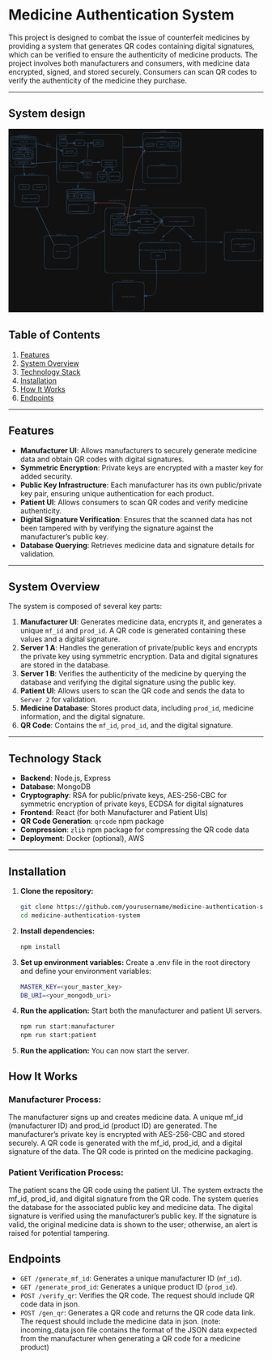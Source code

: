 # Medicine Authentication System

This project is designed to combat the issue of counterfeit medicines by providing a system that generates QR codes containing digital signatures, which can be verified to ensure the authenticity of medicine products. The project involves both manufacturers and consumers, with medicine data encrypted, signed, and stored securely. Consumers can scan QR codes to verify the authenticity of the medicine they purchase.

---
## System design
![System Design Diagram](./systemdesign.png "System Design Overview")

## Table of Contents

1. [Features](#features)
2. [System Overview](#system-overview)
3. [Technology Stack](#technology-stack)
4. [Installation](#installation)
5. [How It Works](#how-it-works)
6. [Endpoints](#endpoints)




---

## Features

- **Manufacturer UI**: Allows manufacturers to securely generate medicine data and obtain QR codes with digital signatures.
- **Symmetric Encryption**: Private keys are encrypted with a master key for added security.
- **Public Key Infrastructure**: Each manufacturer has its own public/private key pair, ensuring unique authentication for each product.
- **Patient UI**: Allows consumers to scan QR codes and verify medicine authenticity.
- **Digital Signature Verification**: Ensures that the scanned data has not been tampered with by verifying the signature against the manufacturer’s public key.
- **Database Querying**: Retrieves medicine data and signature details for validation.

---

## System Overview

The system is composed of several key parts:

1. **Manufacturer UI**: Generates medicine data, encrypts it, and generates a unique `mf_id` and `prod_id`. A QR code is generated containing these values and a digital signature.
2. **Server 1 A**: Handles the generation of private/public keys and encrypts the private key using symmetric encryption. Data and digital signatures are stored in the database.
3. **Server 1 B**: Verifies the authenticity of the medicine by querying the database and verifying the digital signature using the public key.
4. **Patient UI**: Allows users to scan the QR code and sends the data to `Server 2` for validation.
5. **Medicine Database**: Stores product data, including `prod_id`, medicine information, and the digital signature.
6. **QR Code**: Contains the `mf_id`, `prod_id`, and the digital signature.

---

## Technology Stack

- **Backend**: Node.js, Express
- **Database**: MongoDB
- **Cryptography**: RSA for public/private keys, AES-256-CBC for symmetric encryption of private keys, ECDSA for digital signatures
- **Frontend**: React (for both Manufacturer and Patient UIs)
- **QR Code Generation**: `qrcode` npm package
- **Compression**: `zlib` npm package for compressing the QR code data
- **Deployment**: Docker (optional), AWS

---

## Installation

1. **Clone the repository:**
   ```bash
   git clone https://github.com/yourusername/medicine-authentication-system.git
   cd medicine-authentication-system
2. **Install dependencies:**
   ```bash
   npm install
3. **Set up environment variables:**
    Create a .env file in the root directory and define your environment variables:   
   ```bash
   MASTER_KEY=<your_master_key>
   DB_URI=<your_mongodb_uri>
4. **Run the application:**
    Start both the manufacturer and patient UI servers.   
   ```bash
   npm run start:manufacturer
   npm run start:patient
5. **Run the application:**
    You can now start the server.

## How It Works
### Manufacturer Process:

The manufacturer signs up and creates medicine data.
A unique mf_id (manufacturer ID) and prod_id (product ID) are generated.
The manufacturer’s private key is encrypted with AES-256-CBC and stored securely.
A QR code is generated with the mf_id, prod_id, and a digital signature of the data.
The QR code is printed on the medicine packaging.
### Patient Verification Process:

The patient scans the QR code using the patient UI.
The system extracts the mf_id, prod_id, and digital signature from the QR code.
The system queries the database for the associated public key and medicine data.
The digital signature is verified using the manufacturer’s public key.
If the signature is valid, the original medicine data is shown to the user; otherwise, an alert is raised for potential tampering.

## Endpoints

- `GET /generate_mf_id`: Generates a unique manufacturer ID (`mf_id`).
- `GET /generate_prod_id`: Generates a unique product ID (`prod_id`).
- `POST /verify_qr`: Verifies the QR code. The request should include QR code data in json.
- `POST /gen_qr`: Generates a QR code and returns the QR code data link. The request should include the medicine data in json.
(note: incoming_data.json file contains the format of the JSON data expected from the manufacturer when generating a QR code for a medicine product)






